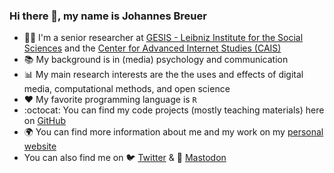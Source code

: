 ### Hi there 👋, my name is Johannes Breuer

- 👨‍💻 I'm a senior researcher at [GESIS - Leibniz Institute for the Social Sciences](https://www.gesis.org/en/home) and the [Center for Advanced Internet Studies (CAIS)](https://www.cais-research.de/)
- 📚 My background is in (media) psychology and communication
- 📊 My main research interests are the the uses and effects of digital media, computational methods, and open science
- ❤️ My favorite programming language is `R`
- :octocat: You can find my code projects (mostly teaching materials) here on [GitHub](https://github.com/jobreu?tab=repositories)
- 🌍 You can find more information about me and my work on my [personal website](https://www.johannesbreuer.com/)
- You can also find me on 🐦 [Twitter](https://twitter.com/MattEagle09) & 🐘 [Mastodon](https://fediscience.org/@JohannesBreuer)
